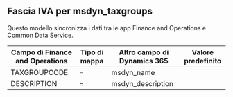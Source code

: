 ## <a name="sales-tax-groups-to-msdyn_taxgroups"></a>Fascia IVA per msdyn_taxgroups

Questo modello sincronizza i dati tra le app Finance and Operations e Common Data Service.

Campo di Finance and Operations | Tipo di mappa | Altro campo di Dynamics 365 | Valore predefinito
---|---|---|---
TAXGROUPCODE | = | msdyn_name | 
DESCRIPTION | = | msdyn_description | 
